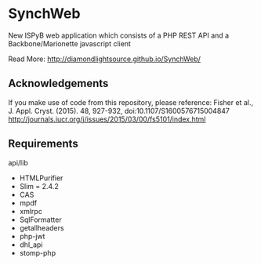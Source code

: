 # SynchWeb
New ISPyB web application which consists of a PHP REST API and a Backbone/Marionette javascript client

Read More: http://diamondlightsource.github.io/SynchWeb/

Acknowledgements
----------------
If you make use of code from this repository, please reference:
Fisher et al., J. Appl. Cryst. (2015). 48, 927-932, doi:10.1107/S1600576715004847
http://journals.iucr.org/j/issues/2015/03/00/fs5101/index.html

Requirements
-------------
api/lib
* HTMLPurifier
* Slim = 2.4.2
* CAS
* mpdf
* xmlrpc
* SqlFormatter
* getallheaders
* php-jwt
* dhl_api
* stomp-php
